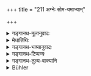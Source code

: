 +++
title = "211 अग्नेः सोम-यमाभ्याम्"

+++

<details><summary>गङ्गानथ-मूलानुवादः</summary>

Having at fir st brought about the satisfaction of Agni and Soma-Yama by the offering of sacrificial food, he should afterwards satisfy, according to rule, the Pitṛs.—(211).
</details>

<details><summary>मेधातिथिः</summary>

यद् अग्नौ कर्तव्यं तद् उच्यते । **अग्नेः** चतुर्थ्यर्थे षष्ठी । अग्निर् एका देवता । **सोमयमाभ्याम्** इति द्वन्द्वस्य देवतात्वम् अग्नीषोमवत् । अनयोर् देवतयोर् **आदित आप्यायनं हविर्दानेन कृत्वा पश्चात् संतर्पयेत् पितॄन्** । पिण्डनिर्वपणं ब्राह्मणभोजनं च कुर्याद् इत्य् अर्थः । गृह्ये त्व् अन्या देवताः समाम्नाताः । येषां गृह्यं नास्ति तेषाम् इदं देवतावचनम् । **आप्यायनं** पोषणम् । "हविषा देवताः पुष्यन्ति" इत्य् अर्थवादः ॥ ३.२०१ ॥
</details>

<details><summary>गङ्गानथ-भाष्यानुवादः</summary>

It is now described what is to be done in the Fire.

The Genitive in ‘*agneḥ*’ has the sense of the Dative;

Agni is one deity, and Soma-Yama conjointly form one conjunct deity; just like Agni-Soma.

Of these two deities, ‘*having brought about at first, the satisfaction*, *by the offering of sacrificial food, he should afterwards satisfy the Pitṛs*.’ That is, he should offer balls of food and feed the Brāhmaṇas.

In the *Gṛhyasūtra*, other deities have been prescribed; so that the deities mentioned in the present text are for those who have no
*Gṛhyasūtra* of their own.

‘*Satisfaction*’ *stands* for *sustenance*. That gods are sustained by sacrificial food, is a laudatory exaggertion.—(211).
</details>

<details><summary>गङ्गानथ-टिप्पन्यः</summary>

This verse is quoted in *Hemādri* (Śrāddha, p. 1353), which adds the
following notes:—The meaning is that ‘after having made offerings to (1)
Agni, (2) Soma and (3) Yama, one should satisfy the Fathers who are
present in the person of the invited Brāhmaṇas’;—according to the
explanation given by Medhātithi and Harihara, we have only two deities
here—(1) Agni and (2) the joint deity Soma-Yama; and the genitive ending
in ‘*agneḥ*’ has the sense of the Dative, and this conjoint deity is to
be accepted only by those in whose *Gṛhya* such a joint deity is
mentioned. Our view is that the two, Soma and Yama, are to be treated
separately, not jointly, as is clear from the reading
‘*agnisomayamānāñca*’ adopted by some *Nibandhas*.
</details>

<details><summary>गङ्गानथ-तुल्य-वाक्यानि</summary>

*Baudhāyana* (2.8.7).—(See under 209.)

*Āśvalāyana Gṛhyasūtra* (4.8.4).—‘Then he pours the oblation into fire,
as declared before.’
</details>

<details><summary>Bühler</summary>

211	Having first, according to the rule, performed, as a means of protecting (the Sraddha), oblations to Agni, to Soma, and to Yama, let him afterwards satisfy the manes by a gift of sacrificial food.
</details>
